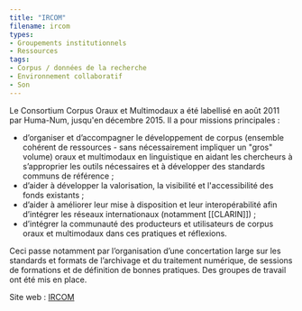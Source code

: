 ```yaml
---
title: "IRCOM"
filename: ircom
types:
- Groupements institutionnels
- Ressources
tags:
- Corpus / données de la recherche
- Environnement collaboratif
- Son
---
```


Le Consortium Corpus Oraux et Multimodaux a été labellisé en août 2011 par Huma-Num, jusqu'en décembre 2015. Il a pour missions principales : 

- d’organiser et d’accompagner le développement de corpus (ensemble cohérent de ressources - sans nécessairement impliquer un "gros" volume) oraux et multimodaux en linguistique en aidant les chercheurs à s’approprier les outils nécessaires et à développer des standards communs de référence ;
- d’aider à développer la valorisation, la visibilité et l'accessibilité des fonds existants ;
- d’aider à améliorer leur mise à disposition et leur interopérabilité afin d’intégrer les réseaux internationaux (notamment [[CLARIN]]) ;
- d’intégrer la communauté des producteurs et utilisateurs de corpus oraux et multimodaux dans ces pratiques et réflexions.

Ceci passe notamment par l’organisation d’une concertation large sur les standards et formats de l’archivage et du traitement numérique, de sessions de formations et de définition de bonnes pratiques. Des groupes de travail ont été mis en place.

Site web : [IRCOM](http://ircom.huma-num.fr/site/p.php?p=presentation)


